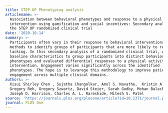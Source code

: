```yaml
---
title: STEP-UP Phenotyping analysis
articlename: >-
  Association between behavioral phenotypes and response to a physical activity
  intervention using gamification and social incentives: Secondary analysis of
  the STEP UP randomized clinical trial
date: '2020-10-14'
summary: >-
  Participants often vary in their response to behavioral interventions, but
  methods to identify groups of participants that are more likely to respond are
  lacking. In this secondary analysis of a randomized clinical trial, we used
  baseline characteristics to group participants into distinct behavioral
  phenotypes and evaluated differential responses to a physical activity
  intervention. Engagement varies significantly across the identified
  phenotypes. The hope is to levarege this methodology to improve patient
  engagement across multiple clinical domains.
authors: >-
  Xisui Shirley Chen , Sujatha Changolkar, Amol S. Navathe,  Kristin A. Linn,
  Gregory Reh, Gregory Szwartz, David Steier, Sarah Godby, Mohan Balachandran,
  Joseph D. Harrison, Charles A. L. Rareshide, Mitesh S. Patel
source: 'https://journals.plos.org/plosone/article?id=10.1371/journal.pone.0239288'
journal: PLOS One
---
```


